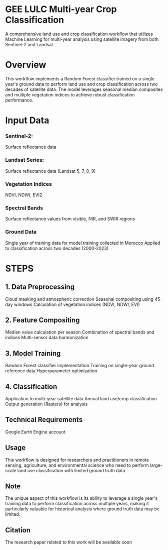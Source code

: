 # GEE LULC Multi-year Crop Classification  
A comprehensive land use and crop classification workflow that utilizes Machine Learning for multi-year analysis using satellite imagery from both Sentinel-2 and Landsat.

# Overview
This workflow implements a Random Forest classifier trained on a single year's ground data to perform land use and crop classification across two decades of satellite data. 
The model leverages seasonal median composites and multiple vegetation indices to achieve robust classification performance.

# Input Data
### Sentinel-2: 
Surface reflectance data
### Landsat Series: 
Surface reflectance data (Landsat 5, 7, 8, 9)
### Vegetation Indices
NDVI, NDWI, EVI2
### Spectral Bands
Surface reflectance values from visible, NIR, and SWIR regions
### Ground Data
Single year of training data for model training collected in Morocco
Applied to classification across two decades (2000-2023)

# STEPS
## 1. Data Preprocessing
Cloud masking and atmospheric correction
Seasonal compositing using 45-day windows
Calculation of vegetation indices (NDVI, NDWI, EVI)
## 2. Feature Compositing
Median value calculation per season
Combination of spectral bands and indices
Multi-sensor data harmonization
## 3. Model Training
Random Forest classifier implementation
Training on single-year ground reference data
Hyperparameter optimization
## 4. Classification
Application to multi-year satellite data
Annual land use/crop classification
Output generation (Rasters) for analysis

## Technical Requirements
Google Earth Engine account

## Usage
This workflow is designed for researchers and practitioners in remote sensing, agriculture, and environmental science who need to perform large-scale land use classification with limited ground truth data.

## Note
The unique aspect of this workflow is its ability to leverage a single year's training data to perform classification across multiple years, making it particularly valuable for historical analysis where ground truth data may be limited.

## Citation
The research paper related to this work will be available soon



